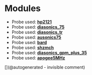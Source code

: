 
# Modules

* Probe used: __[hp2121](/include/probes/auto/hp2121.md)__
* Probe used: __[diasonics_75](/include/probes/auto/diasonics_75.md)__
* Probe used: __[diasonics_tr](/include/probes/auto/diasonics_tr.md)__
* Probe used: __[ausonics75](/include/probes/auto/ausonics75.md)__
* Probe used: __[bard](/include/probes/auto/bard.md)__
* Probe used: __[shzmch](/include/probes/auto/shzmch.md)__
* Probe used: __[diasonics_gpm_plus_35](/include/probes/auto/diasonics_gpm_plus_35.md)__
* Probe used: __[apogee5MHz](/include/probes/auto/apogee5MHz.md)__


[](@autogenerated - invisible comment)